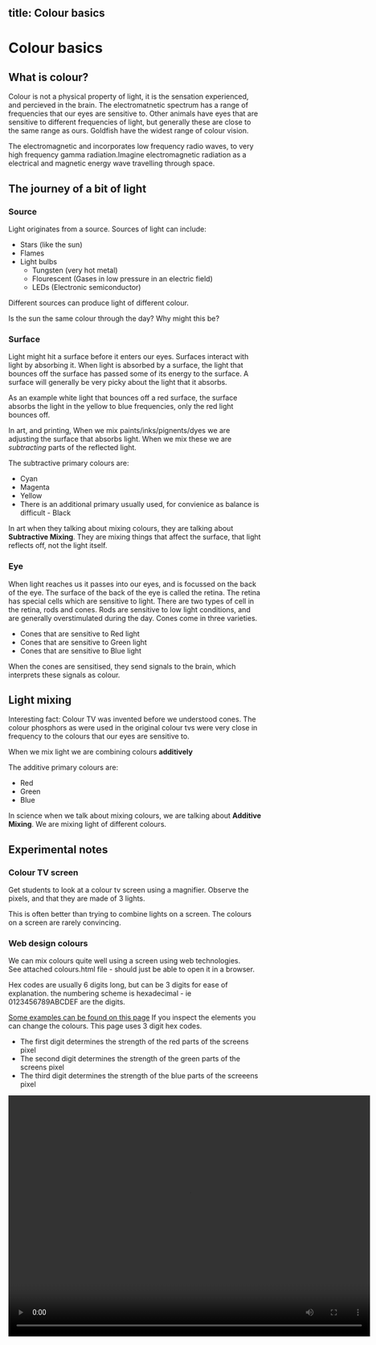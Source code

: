title: Colour basics
---
# Colour basics

## What is colour?

Colour is not a physical property of light, it is the sensation experienced, and percieved in the brain. The electromatnetic spectrum has a range of frequencies that our eyes are sensitive to. Other animals have eyes that are sensitive to different frequencies of light, but generally these are close to the same range as ours.  Goldfish have the widest range of colour vision.

The electromagnetic and incorporates low frequency radio waves, to very high frequency gamma radiation.Imagine electromagnetic radiation as a electrical and magnetic energy wave travelling through space.

## The journey of a bit of light

### Source

Light originates from a source.  Sources of light can include:

- Stars (like the sun)
- Flames
- Light bulbs 
  - Tungsten (very hot metal)
  - Flourescent (Gases in low pressure in an electric field)
  - LEDs (Electronic semiconductor)

Different sources can produce light of different colour.

Is the sun the same colour through the day? Why might this be?

### Surface

Light might hit a surface before it enters our eyes. Surfaces interact with light by absorbing it. When light is absorbed by a surface, the light that bounces off the surface has passed some of its energy to the surface.  A surface will generally be very picky about the light that it absorbs.  

As an example white light that bounces off a red surface, the surface absorbs the light in the yellow to blue frequencies, only the red light bounces off.  

In art, and printing, When we mix paints/inks/pignents/dyes we are adjusting the surface that absorbs light. When we mix these we are *subtracting* parts of the reflected light. 

The subtractive primary colours are:
- Cyan
- Magenta
- Yellow
- There is an additional primary usually used, for convienice as balance is difficult - Black

In art when they talking about mixing colours, they are talking about **Subtractive Mixing**. They are mixing things that affect the surface, that light reflects off, not the light itself.

### Eye

When light reaches us it passes into our eyes, and is focussed on the back of the eye.  The surface of the back of the eye is called the retina. The retina has special cells which are sensitive to light. There are two types of cell in the retina, rods and cones.  Rods are sensitive to low light conditions, and are generally overstimulated during the day. Cones come in three varieties.

- Cones that are sensitive to Red light
- Cones that are sensitive to Green light
- Cones that are sensitive to Blue light

When the cones are sensitised, they send signals to the brain, which interprets these signals as colour.

## Light mixing

Interesting fact: Colour TV was invented before we understood cones. The colour phosphors as were used in the original colour tvs were very close in frequency to the colours that our eyes are sensitive to. 

When we mix light we are combining colours **additively**

The additive primary colours are:

- Red
- Green
- Blue

In science when we talk about mixing colours, we are talking about **Additive Mixing**. We are mixing light of different colours.

## Experimental notes

### Colour TV screen

Get students to look at a colour tv screen using a magnifier. Observe the pixels, and that they are made of 3 lights.

This is often better than trying to combine lights on a screen. The colours on a screen are rarely convincing.

### Web design colours

We can mix colours quite well using a screen using web technologies.  
See attached colours.html file - should just be able to open it in a browser.

Hex codes are usually 6 digits long, but can be 3 digits for ease of explanation. the numbering scheme is hexadecimal - ie 0123456789ABCDEF are the digits.

[Some examples can be found on this page](colours.html) If you inspect the elements you can change the colours. This page uses 3 digit hex codes.

- The first digit determines the strength of the red parts of the screens pixel
- The second digit determines the strength of the green parts of the screens pixel
- The third digit determines the strength of the blue parts of the screeens pixel

<video width="720" height="480" controls> <source src="colour-on-web-demo480.mov"></video>